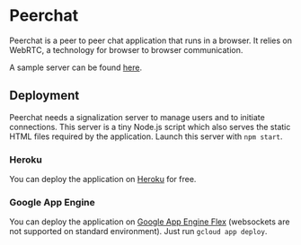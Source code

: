 # Peerchat
Peerchat is a peer to peer chat application that runs in a browser. It relies on WebRTC, a technology for browser to browser communication.

A sample server can be found [here](http://peerchat.projects.matco.name).

## Deployment
Peerchat needs a signalization server to manage users and to initiate connections. This server is a tiny Node.js script which also serves the static HTML files required by the application. Launch this server with ```npm start```.

### Heroku
You can deploy the application on [Heroku](https://www.heroku.com) for free.

### Google App Engine
You can deploy the application on [Google App Engine Flex](https://cloud.google.com/appengine) (websockets are not supported on standard environment). Just run ```gcloud app deploy```.
